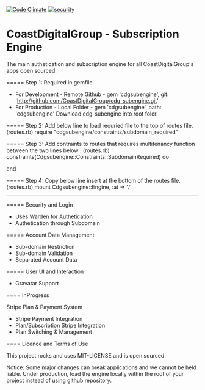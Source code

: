 [![Code Climate](https://codeclimate.com/github/CoastDigitalGroup/subengine/badges/gpa.svg)](https://codeclimate.com/github/CoastDigitalGroup/subengine)
[![security](https://hakiri.io/github/CoastDigitalGroup/cdg-subengine/master.svg)](https://hakiri.io/github/CoastDigitalGroup/cdg-subengine/master)

# CoastDigitalGroup - Subscription Engine

The main authetication and subscription engine for all CoastDigitalGroup's apps open sourced.

===== Step 1: Required in gemfile
* For Development - Remote Github - gem 'cdgsubengine', git: 'http://github.com/CoastDigitalGroup/cdg-subengine.git'
* For Production - Local Folder  - gem 'cdgsubengine', path: 'cdgsubengine' Download cdg-subengine into root foler.

===== Step 2: Add below line to load requried file to the top of routes file. (routes.rb)
require "cdgsubengine/constraints/subdomain_required"  

===== Step 3: Add contraints to routes that requires multitenancy function between the two lines below . (routes.rb)
constraints(Cdgsubengine::Constraints::SubdomainRequired) do  

end

===== Step 4: Copy below line insert at the bottom of the routes file. (routes.rb)
mount Cdgsubengine::Engine, :at => '/'  



------

===== Security and Login
* Uses Warden for Authetication
* Authetication through Subdomain

===== Account Data Management
* Sub-domain Restriction
* Sub-domain Validation
* Separated Account Data

===== User UI and Interaction
* Gravatar Support

==== InProgress

Stripe Plan & Payment System
* Stripe Payment Integration
* Plan/Subscription Stripe Integration
* Plan Switching & Management

==== Licence and Terms of Use

This project rocks and uses MIT-LICENSE and is open sourced. 

Notice: Some major changes can break applications and we cannot be held liable. Under production, load the engine locally within the root of your project instead of using github repository.
